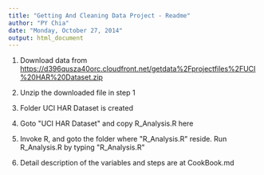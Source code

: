 ```yaml
---
title: "Getting And Cleaning Data Project - Readme"
author: "PY Chia"
date: "Monday, October 27, 2014"
output: html_document
---
```


1) Download data from https://d396qusza40orc.cloudfront.net/getdata%2Fprojectfiles%2FUCI%20HAR%20Dataset.zip

2) Unzip the downloaded file in step 1

3) Folder UCI HAR Dataset is created

4) Goto "UCI HAR Dataset" and copy R_Analysis.R here

5) Invoke R, and goto the folder where "R_Analysis.R" reside. Run R_Analysis.R by typing "R_Analysis.R"

6) Detail description of the variables and steps are at CookBook.md

